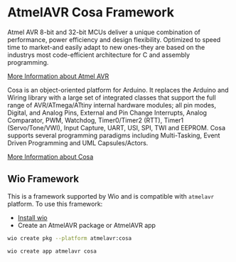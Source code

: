# AtmelAVR Cosa Framework

Atmel AVR 8-bit and 32-bit MCUs deliver a unique combination of performance, power efficiency and design flexibility. Optimized to speed time to market-and easily adapt to new ones-they are based on the industrys most code-efficient architecture for C and assembly programming.

[More Information about Atmel AVR](http://www.microchip.com/design-centers/8-bit/avr-mcus) 

Cosa is an object-oriented platform for Arduino. It replaces the Arduino and Wiring library with a large set of integrated classes that support the full range of AVR/ATmega/ATtiny internal hardware modules; all pin modes, Digital, and Analog Pins, External and Pin Change Interrupts, Analog Comparator, PWM, Watchdog, Timer0/Timer2 (RTT), Timer1 (Servo/Tone/VWI), Input Capture, UART, USI, SPI, TWI and EEPROM. Cosa supports several programming paradigms including Multi-Tasking, Event Driven Programming and UML Capsules/Actors.

[More Information about Cosa](https://github.com/mikaelpatel/cosa)

## Wio Framework 
This is a framework supported by Wio and is compatible with `atmelavr` platform. To use this framework:
* [Install wio](https://github.com/wio/wio#install)
* Create an AtmelAVR package or AtmelAVR app
```bash
wio create pkg --platform atmelavr:cosa
```
```bash
wio create app atmelavr cosa
```
